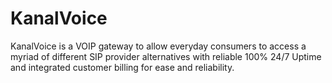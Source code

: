 <h1>KanalVoice</h1>
KanalVoice is a VOIP gateway to allow everyday consumers to access a myriad of different SIP provider alternatives with reliable 100% 24/7 Uptime and integrated customer billing for ease and reliability.